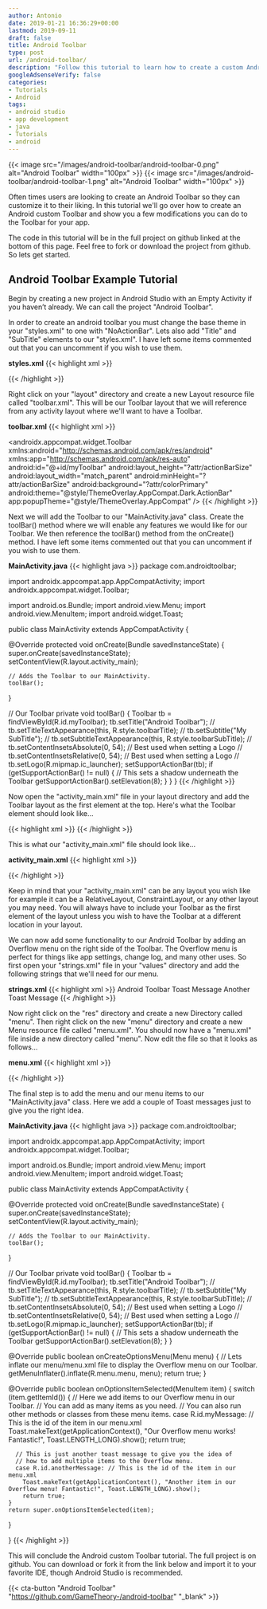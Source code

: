 ```yaml
---
author: Antonio
date: 2019-01-21 16:36:29+00:00
lastmod: 2019-09-11
draft: false
title: Android Toolbar
type: post
url: /android-toolbar/
description: "Follow this tutorial to learn how to create a custom Android toolbar for your Android app. Creating your own toolbar allows for more flexibility. You will be able to change the layout, add custom titles, and much more."
googleAdsenseVerify: false
categories:
- Tutorials
- Android
tags:
- android studio
- app development
- java
- Tutorials
- android
---
```


{{< image src="/images/android-toolbar/android-toolbar-0.png" alt="Android Toolbar" width="100px" >}}
{{< image src="/images/android-toolbar/android-toolbar-1.png" alt="Android Toolbar" width="100px" >}}

Often times users are looking to create an Android Toolbar so they can customize it to their liking. In this tutorial we'll go over how to create an Android custom Toolbar and show you a few modifications you can do to the Toolbar for your app.

<!--more-->

The code in this tutorial will be in the full project on github linked at the bottom of this page. Feel free to fork or download the project from github. So lets get started.

## Android Toolbar Example Tutorial

Begin by creating a new project in Android Studio with an Empty Activity if you haven’t already. We can call the project "Android Toolbar".

In order to create an android toolbar you must change the base theme in your "styles.xml" to one with "NoActionBar". Lets also add "Title" and "SubTitle" elements to our "styles.xml". I have left some items commented out that you can uncomment if you wish to use them.

**styles.xml**
{{< highlight xml >}}
<resources>
  <!-- Base application theme. -->
  <style name="AppTheme" parent="Theme.AppCompat.NoActionBar">
    <item name="colorPrimary">@color/colorPrimary</item>
    <item name="colorPrimaryDark">@color/colorPrimaryDark</item>
    <item name="colorAccent">@color/colorAccent</item>
  </style>

  <style name="toolbarTitle">
    <item name="android:textColor">#FFFFFF</item>
    <!--<item name="android:textSize">18sp</item>-->
    <!--<item name="android:textStyle">bold</item>-->
  </style>

  <style name="toolbarSubTitle">
      <item name="android:textColor">#FFFFFF</item>
      <!--<item name="android:textSize">14sp</item>-->
      <!--<item name="android:textStyle">bold</item>-->
  </style>
</resources>
{{< /highlight >}}

Right click on your "layout" directory and create a new Layout resource file called "toolbar.xml". This will be our Toolbar layout that we will reference from any activity layout where we'll want to have a Toolbar.

**toolbar.xml**
{{< highlight xml >}}
<?xml version="1.0" encoding="utf-8"?>
<androidx.appcompat.widget.Toolbar
  xmlns:android="http://schemas.android.com/apk/res/android"
  xmlns:app="http://schemas.android.com/apk/res-auto"
  android:id="@+id/myToolbar"
  android:layout_height="?attr/actionBarSize"
  android:layout_width="match_parent"
  android:minHeight="?attr/actionBarSize"
  android:background="?attr/colorPrimary"
  android:theme="@style/ThemeOverlay.AppCompat.Dark.ActionBar"
  app:popupTheme="@style/ThemeOverlay.AppCompat" />
{{< /highlight >}}

Next we will add the Toolbar to our "MainActivity.java" class. Create the toolBar() method where we will enable any features we would like for our Toolbar. We then reference the toolBar() method from the onCreate() method. I have left some items commented out that you can uncomment if you wish to use them.

**MainActivity.java**
{{< highlight java >}}
package com.androidtoolbar;

import androidx.appcompat.app.AppCompatActivity;
import androidx.appcompat.widget.Toolbar;

import android.os.Bundle;
import android.view.Menu;
import android.view.MenuItem;
import android.widget.Toast;

public class MainActivity extends AppCompatActivity {

  @Override
  protected void onCreate(Bundle savedInstanceState) {
    super.onCreate(savedInstanceState);
    setContentView(R.layout.activity_main);

    // Adds the Toolbar to our MainActivity.
    toolBar();
  }

  // Our Toolbar
  private void toolBar() {
    Toolbar tb = findViewById(R.id.myToolbar);
    tb.setTitle("Android Toolbar");
    // tb.setTitleTextAppearance(this, R.style.toolbarTitle);
    // tb.setSubtitle("My SubTitle");
    // tb.setSubtitleTextAppearance(this, R.style.toolbarSubTitle);
    // tb.setContentInsetsAbsolute(0, 54); // Best used when setting a Logo
    // tb.setContentInsetsRelative(0, 54); // Best used when setting a Logo
    // tb.setLogo(R.mipmap.ic_launcher);
    setSupportActionBar(tb);
    if (getSupportActionBar() != null) {
      // This sets a shadow underneath the Toolbar
      getSupportActionBar().setElevation(8);
    }
  }
}
{{< /highlight >}}

Now open the "activity_main.xml" file in your layout directory and add the Toolbar layout as the first element at the top. Here's what the Toolbar element should look like…

{{< highlight xml >}}
<include layout="@layout/toolbar" />
{{< /highlight >}}

This is what our "activity_main.xml" file should look like…

**activity_main.xml**
{{< highlight xml >}}
<?xml version="1.0" encoding="utf-8"?>
<LinearLayout xmlns:android="http://schemas.android.com/apk/res/android"
  xmlns:tools="http://schemas.android.com/tools"
  android:orientation="vertical"
  android:layout_width="match_parent"
  android:layout_height="match_parent"
  tools:context=".MainActivity">

  <include layout="@layout/toolbar" />

  <TextView
    android:layout_width="wrap_content"
    android:layout_height="wrap_content"
    android:text="Hello World!" />
</LinearLayout>
{{< /highlight >}}

Keep in mind that your "activity_main.xml" can be any layout you wish like for example it can be a RelativeLayout, ConstraintLayout, or any other layout you may need. You will always have to include your Toolbar as the first element of the layout unless you wish to have the Toolbar at a different location in your layout.

We can now add some functionality to our Android Toolbar by adding an Overflow menu on the right side of the Toolbar. The Overflow menu is perfect for things like app settings, change log, and many other uses. So first open your "strings.xml" file in your "values" directory and add the following strings that we'll need for our menu.

**strings.xml**
{{< highlight xml >}}
<resources>
  <string name="app_name">Android Toolbar</string>
  <string name="toast_message">Toast Message</string>
  <string name="another_toast_message">Another Toast Message</string>
</resources>
{{< /highlight >}}

Now right click on the "res" directory and create a new Directory called "menu". Then right click on the new "menu" directory and create a new Menu resource file called "menu.xml". You should now have a "menu.xml" file inside a new directory called "menu". Now edit the file so that it looks as follows…

**menu.xml**
{{< highlight xml >}}
<?xml version="1.0" encoding="utf-8"?>
<menu xmlns:android="http://schemas.android.com/apk/res/android"
  xmlns:app="http://schemas.android.com/apk/res-auto">

  <item
    android:id="@+id/myMessage"
    android:title="@string/toast_message"
    app:showAsAction="never" />

  <item
    android:id="@+id/anotherMessage"
    android:title="@string/another_toast_message"
    app:showAsAction="never" />
</menu>
{{< /highlight >}}

The final step is to add the menu and our menu items to our "MainActivity.java" class. Here we add a couple of Toast messages just to give you the right idea.

**MainActivity.java**
{{< highlight java >}}
package com.androidtoolbar;

import androidx.appcompat.app.AppCompatActivity;
import androidx.appcompat.widget.Toolbar;

import android.os.Bundle;
import android.view.Menu;
import android.view.MenuItem;
import android.widget.Toast;

public class MainActivity extends AppCompatActivity {

  @Override
  protected void onCreate(Bundle savedInstanceState) {
    super.onCreate(savedInstanceState);
    setContentView(R.layout.activity_main);

    // Adds the Toolbar to our MainActivity.
    toolBar();
  }

  // Our Toolbar
  private void toolBar() {
    Toolbar tb = findViewById(R.id.myToolbar);
    tb.setTitle("Android Toolbar");
    // tb.setTitleTextAppearance(this, R.style.toolbarTitle);
    // tb.setSubtitle("My SubTitle");
    // tb.setSubtitleTextAppearance(this, R.style.toolbarSubTitle);
    // tb.setContentInsetsAbsolute(0, 54); // Best used when setting a Logo
    // tb.setContentInsetsRelative(0, 54); // Best used when setting a Logo
    // tb.setLogo(R.mipmap.ic_launcher);
    setSupportActionBar(tb);
    if (getSupportActionBar() != null) {
      // This sets a shadow underneath the Toolbar
      getSupportActionBar().setElevation(8);
    }
  }

  @Override
  public boolean onCreateOptionsMenu(Menu menu) {
    // Lets inflate our menu/menu.xml file to display the Overflow menu on our Toolbar.
    getMenuInflater().inflate(R.menu.menu, menu);
    return true;
  }

  @Override
  public boolean onOptionsItemSelected(MenuItem item) {
    switch (item.getItemId()) {
      // Here we add items to our Overflow menu in our Toolbar.
      // You can add as many items as you need.
      // You can also run other methods or classes from these menu items.
      case R.id.myMessage: // This is the id of the item in our menu.xml
        Toast.makeText(getApplicationContext(), "Our Overflow menu works! Fantastic!", Toast.LENGTH_LONG).show();
        return true;

      // This is just another toast message to give you the idea of
      // how to add multiple items to the Overflow menu.
      case R.id.anotherMessage: // This is the id of the item in our menu.xml
        Toast.makeText(getApplicationContext(), "Another item in our Overflow menu! Fantastic!", Toast.LENGTH_LONG).show();
        return true;
    }
    return super.onOptionsItemSelected(item);
  }

}
{{< /highlight >}}

This will conclude the Android custom Toolbar tutorial. The full project is on github. You can download or fork it from the link below and import it to your favorite IDE, though Android Studio is recommended.

{{< cta-button "Android Toolbar" "https://github.com/GameTheory-/android-toolbar" "_blank" >}}
